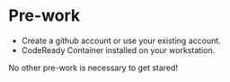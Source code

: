 # Pre-work

- Create a github account or use your existing account.
- CodeReady Container installed on your workstation.
  

No other pre-work is necessary to get stared!